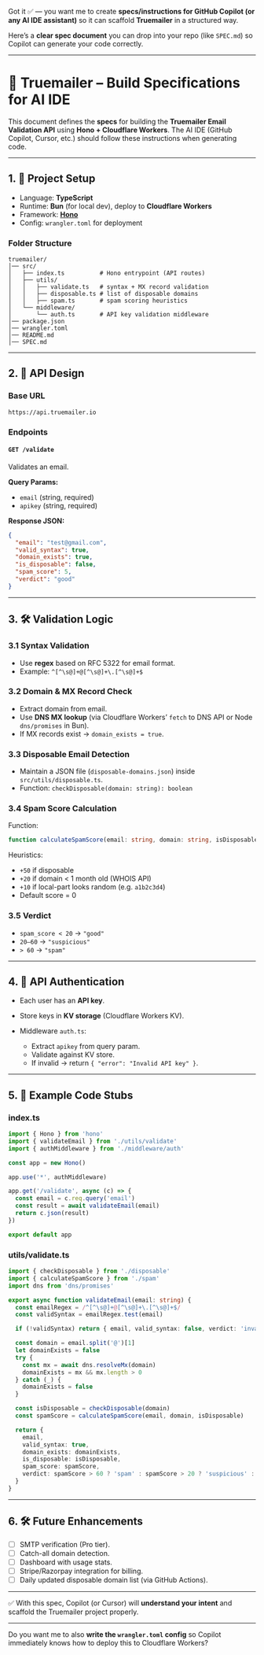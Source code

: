 Got it ✅ — you want me to create **specs/instructions for GitHub Copilot (or any AI IDE assistant)** so it can scaffold **Truemailer** in a structured way.

Here’s a **clear spec document** you can drop into your repo (like `SPEC.md`) so Copilot can generate your code correctly.

---

# 📐 Truemailer – Build Specifications for AI IDE

This document defines the **specs** for building the **Truemailer Email Validation API** using **Hono + Cloudflare Workers**.
The AI IDE (GitHub Copilot, Cursor, etc.) should follow these instructions when generating code.

---

## 1. 📂 Project Setup

* Language: **TypeScript**
* Runtime: **Bun** (for local dev), deploy to **Cloudflare Workers**
* Framework: **[Hono](https://hono.dev/)**
* Config: `wrangler.toml` for deployment

### Folder Structure

```
truemailer/
│── src/
│   ├── index.ts          # Hono entrypoint (API routes)
│   ├── utils/
│   │   ├── validate.ts   # syntax + MX record validation
│   │   ├── disposable.ts # list of disposable domains
│   │   ├── spam.ts       # spam scoring heuristics
│   └── middleware/
│       └── auth.ts       # API key validation middleware
│── package.json
│── wrangler.toml
│── README.md
│── SPEC.md
```

---

## 2. 🔑 API Design

### Base URL

```
https://api.truemailer.io
```

### Endpoints

#### `GET /validate`

Validates an email.

**Query Params:**

* `email` (string, required)
* `apikey` (string, required)

**Response JSON:**

```json
{
  "email": "test@gmail.com",
  "valid_syntax": true,
  "domain_exists": true,
  "is_disposable": false,
  "spam_score": 5,
  "verdict": "good"
}
```

---

## 3. 🛠 Validation Logic

### 3.1 Syntax Validation

* Use **regex** based on RFC 5322 for email format.
* Example: `^[^\s@]+@[^\s@]+\.[^\s@]+$`

### 3.2 Domain & MX Record Check

* Extract domain from email.
* Use **DNS MX lookup** (via Cloudflare Workers’ `fetch` to DNS API or Node `dns/promises` in Bun).
* If MX records exist → `domain_exists = true`.

### 3.3 Disposable Email Detection

* Maintain a JSON file (`disposable-domains.json`) inside `src/utils/disposable.ts`.
* Function: `checkDisposable(domain: string): boolean`

### 3.4 Spam Score Calculation

Function:

```ts
function calculateSpamScore(email: string, domain: string, isDisposable: boolean): number
```

Heuristics:

* `+50` if disposable
* `+20` if domain < 1 month old (WHOIS API)
* `+10` if local-part looks random (e.g. `a1b2c3d4`)
* Default score = 0

### 3.5 Verdict

* `spam_score < 20` → `"good"`
* `20–60` → `"suspicious"`
* `> 60` → `"spam"`

---

## 4. 🔐 API Authentication

* Each user has an **API key**.
* Store keys in **KV storage** (Cloudflare Workers KV).
* Middleware `auth.ts`:

  * Extract `apikey` from query param.
  * Validate against KV store.
  * If invalid → return `{ "error": "Invalid API key" }`.

---

## 5. 🧪 Example Code Stubs

### index.ts

```ts
import { Hono } from 'hono'
import { validateEmail } from './utils/validate'
import { authMiddleware } from './middleware/auth'

const app = new Hono()

app.use('*', authMiddleware)

app.get('/validate', async (c) => {
  const email = c.req.query('email')
  const result = await validateEmail(email)
  return c.json(result)
})

export default app
```

### utils/validate.ts

```ts
import { checkDisposable } from './disposable'
import { calculateSpamScore } from './spam'
import dns from 'dns/promises'

export async function validateEmail(email: string) {
  const emailRegex = /^[^\s@]+@[^\s@]+\.[^\s@]+$/
  const validSyntax = emailRegex.test(email)

  if (!validSyntax) return { email, valid_syntax: false, verdict: 'invalid' }

  const domain = email.split('@')[1]
  let domainExists = false
  try {
    const mx = await dns.resolveMx(domain)
    domainExists = mx && mx.length > 0
  } catch (_) {
    domainExists = false
  }

  const isDisposable = checkDisposable(domain)
  const spamScore = calculateSpamScore(email, domain, isDisposable)

  return {
    email,
    valid_syntax: true,
    domain_exists: domainExists,
    is_disposable: isDisposable,
    spam_score: spamScore,
    verdict: spamScore > 60 ? 'spam' : spamScore > 20 ? 'suspicious' : 'good'
  }
}
```

---

## 6. 🛠 Future Enhancements

* [ ] SMTP verification (Pro tier).
* [ ] Catch-all domain detection.
* [ ] Dashboard with usage stats.
* [ ] Stripe/Razorpay integration for billing.
* [ ] Daily updated disposable domain list (via GitHub Actions).

---

✅ With this spec, Copilot (or Cursor) will **understand your intent** and scaffold the Truemailer project properly.

---

Do you want me to also **write the `wrangler.toml` config** so Copilot immediately knows how to deploy this to Cloudflare Workers?
